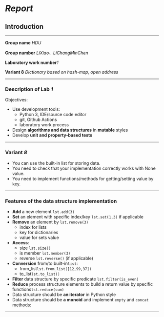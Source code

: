 
# _Report_

## Introduction

---

**Group name** _HDU_

**Group number** _LiXiao、LiChangMinChen_

**Laboratory work number**_1_

**Variant 8** _Dictionary based on hash-map, open address_

---

### Description of Lab *1*

Objectives:

- Use development tools:
  - Python 3, IDE/source code editor
  - git, Github Actions
  - laboratory work process
- Design **algorithms and data structures** in **mutable** styles
- Develop **unit and property-based tests**

---

### Variant *8*

* You can use the built-in list for storing data.
* You need to check that your implementation correctly works with None value.
* You need to implement functions/methods for getting/setting value by key.

---

### Features of the data structure implementation

- **Add** a new element `lst.add(3)`
- **Set** an element with specific index/key `lst.set(1,3)` if applicable
- **Remove** an element by `lst.remove(3)`
  - index for lists
  - key for dictionaries
  - value for sets value
- **Access**:
  - size `lst.size()`
  - is member `lst.member(3)`
  - reverse `lst.reverse()` (if applicable)
- **Conversion** from/to built-in`list`:
  - from_list`lst.from_list([12,99,37])`
  - to_list`lst.to_list()`
- **Filter** data structure by specific predicate `lst.filter(is_even)`
- **Reduce** process structure elements to build a return value by specific functions`lst.reduce(sum)`
- Data structure should be **an iterator** in Python style
- Data structure should be **a monoid** and implement `empty` and `concat` methods:

<!--
Suppose that `S` is a `set`, and • is some binary operation `S×S→S`
then`S` with • `(concat)` is a monoid if it satisfies the following two axioms:

- Associativity:
  For all `a,b` and `c` in `S`, the equation `(a•b)•c=a•(b•c)`holds.
- Identity element:
  There exists an element `e(empty)` in `S` such that,
  for every element `a` in `S`the equations`e•a=a•e=a` hold.

-->

<!--
__Pay extra attention to return values and corner cases like:__

1. What should happen, if a user puts **None** value to the data structure?
2. What should happen, if a user puts elements with **different types**
(e.g., *strings* and *numbers*)?

-->

---

